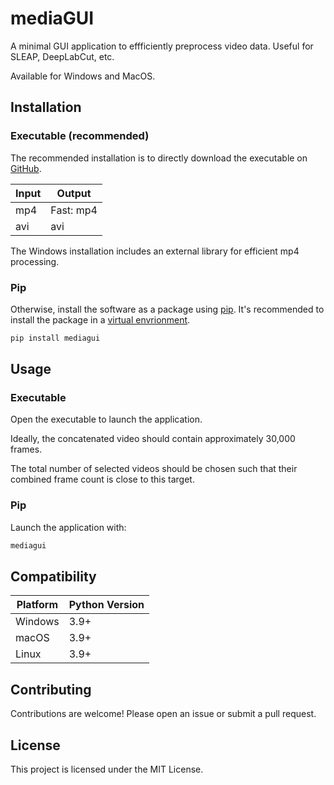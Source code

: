 # mediaGUI
A minimal GUI application to effficiently preprocess video data. Useful for SLEAP, DeepLabCut, etc.

Available for Windows and MacOS.

## Installation
### Executable (recommended)
The recommended installation is to directly download the executable on [GitHub](https://github.com/khicken/mediaGUI/releases).

| Input | Output |
|----------|----------|
| mp4  | Fast: mp4 |
| avi    | avi |

The Windows installation includes an external library for efficient mp4 processing. 

### Pip
Otherwise, install the software as a package using [pip](https://pypi.org/project/pip/). It's recommended to install the package in a [virtual envrionment](https://docs.python.org/3/library/venv.html).
```sh
pip install mediagui
```

## Usage
### Executable
Open the executable to launch the application.

Ideally, the concatenated video should contain approximately 30,000 frames.

The total number of selected videos should be chosen such that their combined frame count is close to this target.
### Pip
Launch the application with:
```sh
mediagui
```


## Compatibility
| Platform | Python Version |
|----------|----------------|
| Windows  | 3.9+ |
| macOS    | 3.9+ |
| Linux    | 3.9+ |

## Contributing
Contributions are welcome! Please open an issue or submit a pull request.

## License
This project is licensed under the MIT License.
